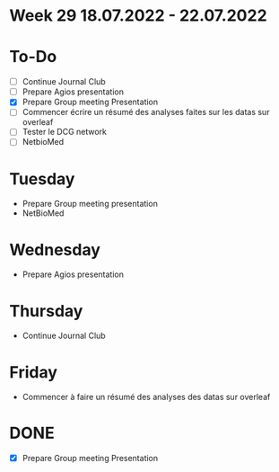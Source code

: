 # Week 29 18.07.2022 - 22.07.2022

# To-Do

* [ ] Continue Journal Club
* [ ] Prepare Agios presentation
* [x] Prepare Group meeting Presentation
* [ ] Commencer écrire un résumé des analyses faites sur les datas sur overleaf
* [ ] Tester le DCG network
* [ ] NetbioMed

# Tuesday

* Prepare Group meeting presentation
* NetBioMed

# Wednesday

* Prepare Agios presentation

# Thursday

* Continue Journal Club

# Friday

* Commencer à faire un résumé des analyses des datas sur overleaf

# **DONE**

* [x] Prepare Group meeting Presentation

